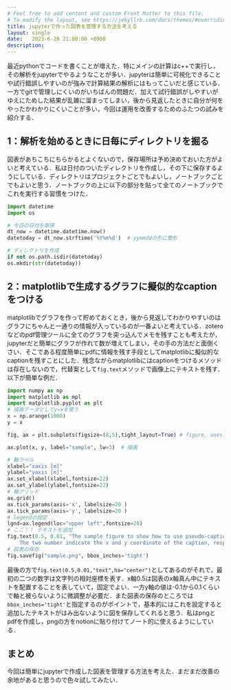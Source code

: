 ```yaml
---
# Feel free to add content and custom Front Matter to this file.
# To modify the layout, see https://jekyllrb.com/docs/themes/#overriding-theme-defaults
title: jupyterで作った図表を管理する方法を考える
layout: single
date:   2023-6-28 21:00:00 +0900
description: 
---
```


最近pythonでコードを書くことが増えた．特にメインの計算はc++で実行し，その解析をjupyterでやるようなことが多い．jupyterは簡単に可視化できることや試行錯誤しやすいのが強みで計算結果の解析にはもってこいだと感じている．一方でgitで管理しにくいのがいちばんの問題だ．加えて試行錯誤がしやすいがゆえにためした結果が乱雑に溜まってしまい，後から見返したときに自分が何をやったかわかりにくいことが多い，今回は運用を改善するためのふたつの試みを紹介する．


## 1：解析を始めるときに日毎にディレクトリを掘る

図表があちこちにちらかるとよくないので，保存場所は予め決めておいた方がよいと考えている．私は日付のついたディレクトリを作成し，その下に保存するようにしている．ディレクトリはプロジェクトごとでもよいし，ノートブックごとでもよいと思う．ノートブックの上に以下の部分を貼って全てのノートブックでこれを実行する習慣をつけた．

```python
import datetime
import os

# 今日の日付を取得
dt_now = datetime.datetime.now()
datetoday = dt_now.strftime('%Y%m%d')  # yymmddの形に整形

# ディレクトリを作成
if not os.path.isdir(datetoday)
os.mkdir(str(datetoday))
```

## 2：matplotlibで生成するグラフに擬似的なcaptionをつける

matplotlibでグラフを作って貯めておくとき，後から見返してわかりやすいのはグラフにちゃんと一通りの情報が入っているのが一番よいと考えている．zoteroなどのpdf管理ツールに全てのグラフを突っ込んでメモを残すことも考えたが，jupyterだと簡単にグラフが作れて数が増えてしまい，その手の方法だと面倒くさい．そこである程度簡単にpdfに情報を残す手段としてmatplotlibに擬似的なcaptionを残すことにした．残念ながらmatplotlibにはcaptionをつけるメソッドは存在しないので，代替案として`fig.text`メソッドで画像上にテキストを残す．以下が簡単な例だ．

```python
import numpy as np
import matplotlib as mpl
import matplotlib.pyplot as plt
# 描画データとしてy=xを使う
x = np.arange(1000)
y = x

fig, ax = plt.subplots(figsize=(8,5),tight_layout=True) # figure, axesオブジェクトを作成

ax.plot(x, y, label="sample", lw=3)  # 描画

# 軸ラベル
xlabel="xaxis [m]"
ylabel="yaxis [m]"
ax.set_xlabel(xlabel,fontsize=22)
ax.set_ylabel(ylabel,fontsize=22)
# 軸グリッド
ax.grid()
ax.tick_params(axis='x', labelsize=20 )
ax.tick_params(axis='y', labelsize=20 )
# legendの設定
lgnd=ax.legend(loc="upper left",fontsize=20)
# ここ！！ テキストを追加
fig.text(0.5, 0.01, "The sample figure to show how to use pseudo-caption in matplotlib figure. \n \
    The two number indicate the x and y coordinate of the caption, respectively.", ha='center')
# 図表の保存
fig.savefig("sample.png", bbox_inches='tight')
```

最後の方で`fig.text(0.5,0.01,"text",ha="center")`としてあるのがそれで，最初の二つの数字は文字列の相対座標を表す．x軸0.5は図表のx軸真ん中にテキストを配置することを表していて，固定でよい．一方y軸の値は-0.1から0.1くらいで軸と被らないように微調整が必要だ．また図表の保存のところでは`bbox_inches='tight'`と指定するのがポイントで，基本的にはこれを設定すると追加したテキストがはみ出ないように図を保存してくれると思う．私はpngとpdfを作成し，pngの方をnotionに貼り付けてノート的に使えるようにしている．

## まとめ

今回は簡単にjupyterで作成した図表を管理する方法を考えた．まだまだ改善の余地があると思うので色々試してみたい．